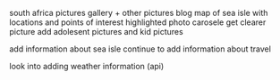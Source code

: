south africa pictures gallery + other pictures
blog
map of sea isle with locations and points of interest highlighted
photo carosele
get clearer picture
add adolesent pictures and kid pictures

add information about sea isle
continue to add information about travel

look into adding weather information (api)
